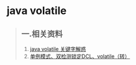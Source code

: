  # java volatile
  > ## 一.相关资料
   >1.  [java volatile 关键字解惑](http://www.jianshu.com/p/195ae7c77afe)
   >2.  [单例模式、双检测锁定DCL、volatile（转）](http://crud0906.iteye.com/blog/576321)
   
   